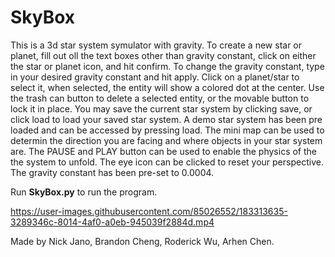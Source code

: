 # SkyBox
This is a 3d star system symulator with gravity.
To create a new star or planet, fill out oll the text boxes other than gravity constant, click on either the star or planet icon, and hit confirm.
To change the gravity constant, type in your desired gravity constant and hit apply.
Click on a planet/star to select it, when selected, the entity will show a colored dot at the center.
Use the trash can button to delete a selected entity, or the movable button to lock it in place.
You may save the current star system by clicking save, or click load to load your saved star system.
A demo star system has been pre loaded and can be accessed by pressing load.
The mini map can be used to determin the direction you are facing and where objects in your star system are.
The PAUSE and PLAY button can be used to enable the physics of the the system to unfold. The eye icon can be clicked to reset your perspective. The gravity constant has been pre-set to 0.0004.

Run **SkyBox.py** to run the program.

https://user-images.githubusercontent.com/85026552/183313635-3289346c-8014-4af0-a0eb-945039f2884d.mp4

Made by Nick Jano, Brandon Cheng, Roderick Wu, Arhen Chen.
